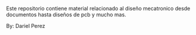 Este repositorio contiene material relacionado al diseño mecatronico desde documentos hasta diseños de pcb y mucho mas.

By: Dariel Perez
